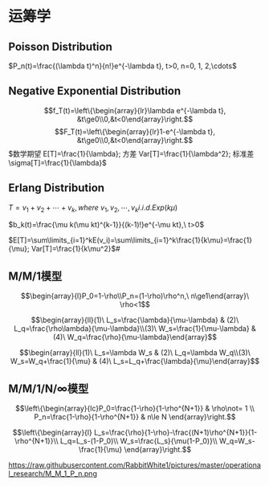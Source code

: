 # 运筹学

## Poisson Distribution

$P_n(t)=\frac{(\lambda t)^n}{n!}e^{-\lambda t}, t>0, n=0, 1, 2,\cdots$

## Negative Exponential Distribution

$$f_T(t)=\left\{\begin{array}{lr}\lambda e^{-\lambda t}, &t\ge0\\0,&t<0\end{array}\right.$$
$$F_T(t)=\left\{\begin{array}{lr}1-e^{-\lambda t}, &t\ge0\\0,&t<0\end{array}\right.$$
$数学期望 E[T]=\frac{1}{\lambda}; 方差 Var[T]=\frac{1}{\lambda^2}; 标准差\sigma[T]=\frac{1}{\lambda}$

## Erlang Distribution

$T=v_1+v_2+\cdots+v_k, where\ v_1, v_2, \cdots, v_k i.i.d. Exp(k\mu)$

$b_k(t)=\frac{\mu k(\mu kt)^{k-1}}{(k-1)!}e^{-\mu kt},\ t>0$

$E[T]=\sum\limits_{i=1}^kE(v_i)=\sum\limits_{i=1}^k\frac{1}{k\mu}=\frac{1}{\mu}; Var[T]=\frac{1}{k\mu^2}$#

## M/M/1模型

$$\begin{array}{l}P_0=1-\rho\\P_n=(1-\rho)\rho^n,\ n\ge1\end{array}\ \rho<1$$

$$\begin{array}{ll}(1)\ L_s=\frac{\lambda}{\mu-\lambda} & (2)\ L_q=\frac{\rho\lambda}{\mu-\lambda}\\(3)\ W_s=\frac{1}{\mu-\lambda} & (4)\ W_q=\frac{\rho}{\mu-\lambda}\end{array}$$

$$\begin{array}{ll}(1)\ L_s=\lambda W_s & (2)\ L_q=\lambda W_q\\(3)\ W_s=W_q+\frac{1}{\mu} & (4)\ L_s=L_q+\frac{\lambda}{\mu}\end{array}$$

## M/M/1/N/$\infty$模型

$$\left\{\begin{array}{lc}P_0=\frac{1-\rho}{1-\rho^{N+1}} & \rho\not= 1 \\ P_n=\frac{1-\rho}{1-\rho^{N+1}} & n\le N \end{array}\right.$$

$$\left\{\begin{array}{l}
L_s=\frac{\rho}{1-\rho}-\frac{(N+1)\rho^{N+1}}{1-\rho^{N+1}}\\
L_q=L_s-(1-P_0)\\
W_s=\frac{L_s}{\mu(1-P_0)}\\
W_q=W_s-\frac{1}{\mu}
\end{array}\right.$$

https://raw.githubusercontent.com/RabbitWhite1/pictures/master/operational_research/M_M_1_P_n.png
